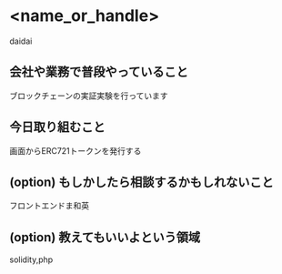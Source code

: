 # <name_or_handle>
daidai

## 会社や業務で普段やっていること
ブロックチェーンの実証実験を行っています

## 今日取り組むこと
画面からERC721トークンを発行する

## (option) もしかしたら相談するかもしれないこと
フロントエンドま和英

## (option) 教えてもいいよという領域
solidity,php


